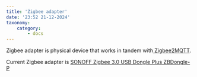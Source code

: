 ```yaml
---
title: 'Zigbee adapter'
date: '23:52 21-12-2024'
taxonomy:
    category:
        - docs
---
```


Zigbee adapter is physical device that works in tandem with[ Zigbee2MQTT](/zigbee2mqtt).

Current Zigbee adapter is [SONOFF Zigbee 3.0 USB Dongle Plus ZBDongle-P](https://sonoff.tech/product/gateway-and-sensors/sonoff-zigbee-3-0-usb-dongle-plus-p/)